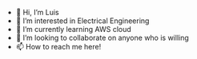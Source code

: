 - 👋 Hi, I’m Luis 
- 👀 I’m interested in Electrical Engineering
- 🌱 I’m currently learning AWS cloud 
- 💞️ I’m looking to collaborate on anyone who is willing 
- 📫 How to reach me here! 

<!---
lgarciago/lgarciago is a ✨ special ✨ repository because its `README.md` (this file) appears on your GitHub profile.
You can click the Preview link to take a look at your changes.
--->
